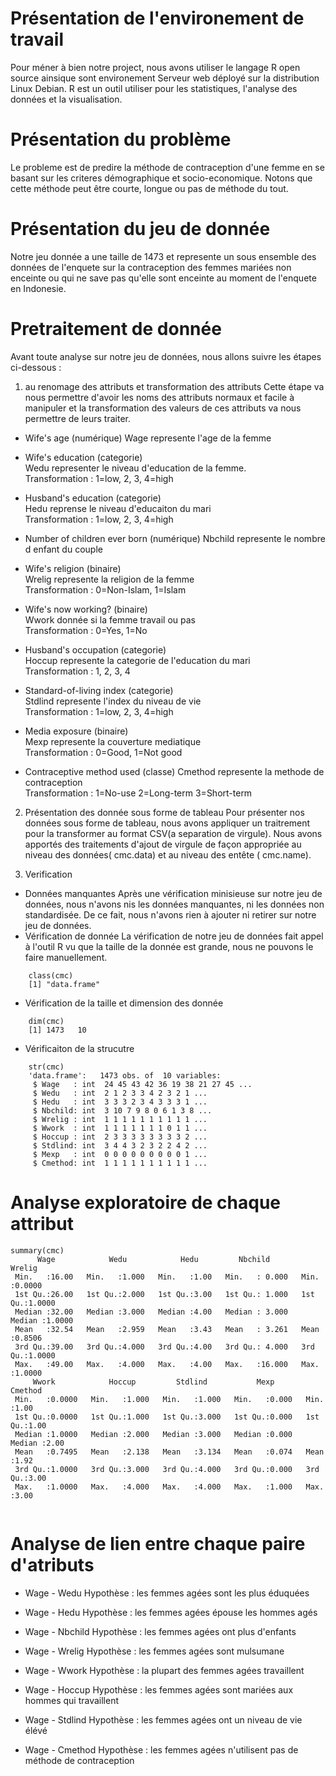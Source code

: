 # Présentation de l'environement de travail 
Pour méner à bien notre project, nous avons utiliser le langage R  open source ainsique sont environement Serveur web déployé sur 
la distribution Linux Debian. R est un outil utiliser pour les statistiques, l'analyse des données et la visualisation.

# Présentation du problème 
Le probleme est de predire la méthode de contraception d'une femme en se basant sur les criteres démographique et socio-economique. 
Notons que cette méthode peut être courte, longue ou pas de méthode du tout.
  

# Présentation du jeu de donnée 

Notre jeu donnée a une taille de 1473 et represente un sous ensemble des données de l'enquete sur la contraception des femmes mariées
non enceinte ou qui ne save pas qu'elle sont enceinte au moment de l'enquete en Indonesie.


# Pretraitement de donnée 

Avant toute analyse sur notre jeu de données, nous allons suivre les étapes ci-dessous : 

1. au renomage des attributs et transformation des attributs
Cette étape va nous permettre d'avoir les noms des attributs normaux et facile à manipuler et la transformation des valeurs de ces attributs
va nous permettre de leurs traiter. 

- Wife's age                     (numérique)
Wage represente l'age de la femme 

- Wife's education               (categorie)      
Wedu representer le niveau d'education de la femme.<br>
	Transformation : 
	1=low, 2, 3, 4=high

- Husband's education            (categorie)      
Hedu reprense le niveau d'educaiton du mari<br>
	Transformation : 
	1=low, 2, 3, 4=high

- Number of children ever born   (numérique)
Nbchild represente le nombre d enfant du couple 

- Wife's religion                (binaire)           
Wrelig represente la religion de la femme <br>
	Transformation :
	0=Non-Islam, 1=Islam

- Wife's now working?            (binaire)          
Wwork donnée si la femme travail ou pas <br>
	Transformation :
	 0=Yes, 1=No

- Husband's occupation           (categorie)      
Hoccup represente la categorie de l'education du mari<br>
	Transformation :
	1, 2, 3, 4

- Standard-of-living index       (categorie)      
Stdlind represente l'index du niveau de vie<br>
	Transformation :
	1=low, 2, 3, 4=high

- Media exposure                 (binaire)           
Mexp represente la couverture mediatique <br>
	Transformation :
	0=Good, 1=Not good

- Contraceptive method used     (classe) 
Cmethod  represente la methode de contraception<br>
	Transformation :
	 1=No-use 
	 2=Long-term
         3=Short-term

2. Présentation des donnée sous forme de tableau 
Pour présenter nos données sous forme de tableau, nous avons appliquer un traitrement pour la transformer au format CSV(a separation de virgule). 
Nous avons apportés des traitements d'ajout de virgule de façon appropriée au niveau des données( cmc.data) et au niveau des entête ( cmc.name).

3. Verification
- Données manquantes
Après une vérification minisieuse sur notre jeu de données, nous n'avons nis les données manquantes, ni les données non standardisée. De ce fait, 
nous n'avons rien à ajouter ni retirer sur notre jeu de données. 
- Vérification de donnée 
La vérification de notre jeu de données fait appel à l'outil R vu que la taille de la donnée est grande, nous ne pouvons le faire manuellement. 
```
	class(cmc)
	[1] "data.frame"
```
- Vérification de la taille et dimension des donnée
```
	dim(cmc)
	[1] 1473   10
```
- Vérificaiton de la strucutre 
```
	str(cmc)
	'data.frame':	1473 obs. of  10 variables:
	 $ Wage   : int  24 45 43 42 36 19 38 21 27 45 ...
	 $ Wedu   : int  2 1 2 3 3 4 2 3 2 1 ...
	 $ Hedu   : int  3 3 3 2 3 4 3 3 3 1 ...
	 $ Nbchild: int  3 10 7 9 8 0 6 1 3 8 ...
	 $ Wrelig : int  1 1 1 1 1 1 1 1 1 1 ...
	 $ Wwork  : int  1 1 1 1 1 1 1 0 1 1 ...
	 $ Hoccup : int  2 3 3 3 3 3 3 3 3 2 ...
	 $ Stdlind: int  3 4 4 3 2 3 2 2 4 2 ...
	 $ Mexp   : int  0 0 0 0 0 0 0 0 0 1 ...
	 $ Cmethod: int  1 1 1 1 1 1 1 1 1 1 ...
```

# Analyse exploratoire de chaque attribut 

```
summary(cmc)
      Wage            Wedu            Hedu         Nbchild           Wrelig      
 Min.   :16.00   Min.   :1.000   Min.   :1.00   Min.   : 0.000   Min.   :0.0000  
 1st Qu.:26.00   1st Qu.:2.000   1st Qu.:3.00   1st Qu.: 1.000   1st Qu.:1.0000  
 Median :32.00   Median :3.000   Median :4.00   Median : 3.000   Median :1.0000  
 Mean   :32.54   Mean   :2.959   Mean   :3.43   Mean   : 3.261   Mean   :0.8506  
 3rd Qu.:39.00   3rd Qu.:4.000   3rd Qu.:4.00   3rd Qu.: 4.000   3rd Qu.:1.0000  
 Max.   :49.00   Max.   :4.000   Max.   :4.00   Max.   :16.000   Max.   :1.0000  
     Wwork            Hoccup         Stdlind           Mexp          Cmethod    
 Min.   :0.0000   Min.   :1.000   Min.   :1.000   Min.   :0.000   Min.   :1.00  
 1st Qu.:0.0000   1st Qu.:1.000   1st Qu.:3.000   1st Qu.:0.000   1st Qu.:1.00  
 Median :1.0000   Median :2.000   Median :3.000   Median :0.000   Median :2.00  
 Mean   :0.7495   Mean   :2.138   Mean   :3.134   Mean   :0.074   Mean   :1.92  
 3rd Qu.:1.0000   3rd Qu.:3.000   3rd Qu.:4.000   3rd Qu.:0.000   3rd Qu.:3.00  
 Max.   :1.0000   Max.   :4.000   Max.   :4.000   Max.   :1.000   Max.   :3.00  


```

# Analyse de lien entre chaque paire d'atributs

- Wage - Wedu 
Hypothèse : les femmes agées sont les plus éduquées 

- Wage - Hedu 
Hypothèse : les femmes agées épouse les hommes agés

- Wage - Nbchild 
Hypothèse : les femmes agées ont plus d'enfants

- Wage - Wrelig 
Hypothèse : les femmes agées sont mulsumane

- Wage - Wwork 
Hypothèse : la plupart des femmes agées travaillent 

- Wage - Hoccup 
Hypothèse : les femmes agées sont mariées aux hommes qui travaillent

- Wage - Stdlind 
Hypothèse : les femmes agées ont un niveau de vie élévé

- Wage - Cmethod 
Hypothèse : les femmes agées n'utilisent pas de méthode de contraception



